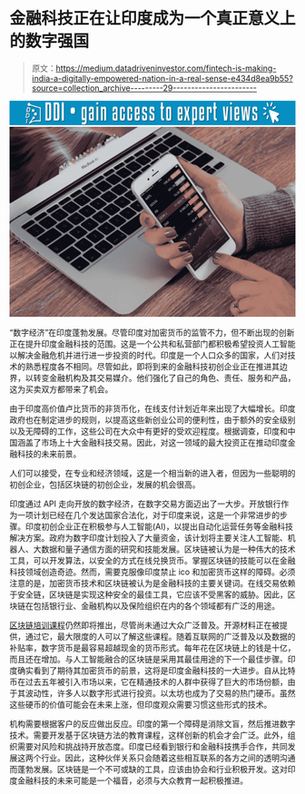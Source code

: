 # 金融科技正在让印度成为一个真正意义上的数字强国

> 原文：<https://medium.datadriveninvestor.com/fintech-is-making-india-a-digitally-empowered-nation-in-a-real-sense-e434d8ea9b55?source=collection_archive---------29----------------------->

[![](img/ae2aace727e7d3a88474369e0a8d4301.png)](http://www.track.datadriveninvestor.com/1B9E)![](img/2bccd03685d8f3f1f97837b99ab14e08.png)

“数字经济”在印度蓬勃发展。尽管印度对加密货币的监管不力，但不断出现的创新正在提升印度金融科技的范围。这是一个公共和私营部门都积极希望投资人工智能以解决金融危机并进行进一步投资的时代。印度是一个人口众多的国家，人们对技术的熟悉程度各不相同。尽管如此，即将到来的金融科技初创企业正在推进其边界，以转变金融机构及其交易媒介。他们强化了自己的角色、责任、服务和产品，这为买卖双方都带来了机会。

由于印度高价值卢比货币的非货币化，在线支付计划近年来出现了大幅增长。印度政府也在制定进步的规则，以提高这些新创业公司的便利性，由于额外的安全级别以及无障碍的工作，这些公司在大众中有更好的受欢迎程度。根据调查，印度和中国涵盖了市场上十大金融科技交易。因此，对这一领域的最大投资正在推动印度金融科技的未来前景。

人们可以接受，在专业和经济领域，这是一个相当新的进入者，但因为一些聪明的初创企业，包括区块链的初创企业，发展的机会很高。

印度通过 API 走向开放的数字经济，在数字交易方面迈出了一大步。开放银行作为一项计划已经在几个发达国家合法化，对于印度来说，这是一个非常进步的步骤。印度初创企业正在积极参与人工智能(AI)，以提出自动化运营任务等金融科技解决方案。政府为数字印度计划投入了大量资金，该计划将主要关注人工智能、机器人、大数据和量子通信方面的研究和技能发展。区块链被认为是一种伟大的技术工具，可以开发算法，以安全的方式在线兑换货币。掌握区块链的技能可以在金融科技领域创造奇迹。然而，需要克服像印度禁止 ico 和加密货币这样的障碍。必须注意的是，加密货币技术和区块链被认为是金融科技的主要关键词。在线交易依赖于安全链，区块链是实现这种安全的最佳工具，它应该不受黑客的威胁。因此，区块链在包括银行业、金融机构以及保险组织在内的各个领域都有广泛的用途。

[区块链培训课程](https://imarticus.org/fintech-prodegree-rise-mumbai-created-by-barclays/?utm_source=article&utm_campaigntype=organic)仍然即将推出，尽管尚未通过大众广泛普及。开源材料正在被提供，通过它，最大限度的人可以了解这些课程。随着互联网的广泛普及以及数据的补贴率，数字货币是最容易超越现金的货币形式。每年花在区块链上的钱是十亿，而且还在增加。与人工智能融合的区块链是采用其最佳用途的下一个最佳步骤。印度确实看到了期待其加密货币的前景，这将是印度金融科技的一大进步。自从比特币在过去五年被引入市场以来，它在精通技术的人群中获得了巨大的市场份额，由于其波动性，许多人以数字形式进行投资。以太坊也成为了交易的热门硬币。虽然这些硬币的价值可能会在未来上涨，但印度观众需要习惯这些形式的技术。

机构需要根据客户的反应做出反应。印度的第一个障碍是消除文盲，然后推进数字技术。需要开发基于区块链方法的教育课程，这样创新的机会才会广泛。此外，组织需要对风险和挑战持开放态度。印度已经看到银行和金融科技携手合作，共同发展这两个行业。因此，这种伙伴关系只会随着这些相互联系的各方之间的透明沟通而蓬勃发展。区块链是一个不可或缺的工具，应该由协会和行业积极开发。这对印度金融科技的未来可能是一个福音，必须与大众教育一起积极推进。